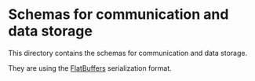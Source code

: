# Schemas for communication and data storage

This directory contains the schemas for communication and data storage.

They are using the [FlatBuffers](https://google.github.io/flatbuffers/) serialization format.
